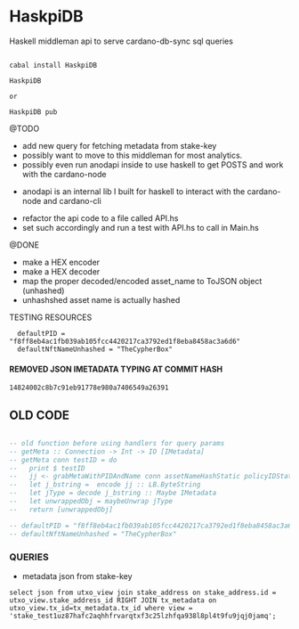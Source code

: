 # HaskpiDB
Haskell middleman api to serve cardano-db-sync sql queries

```HOW TO RUN

cabal install HaskpiDB

HaskpiDB

or

HaskpiDB pub
```

@TODO 
- add new query for fetching metadata from stake-key
- possibly want to move to this middleman for most analytics. 
- possibly even run anodapi inside to use haskell to get POSTS and work with the cardano-node
 * anodapi is an internal lib I built for haskell to interact with the cardano-node and cardano-cli
- refactor the api code to a file called API.hs 
- set such accordingly and run a test with API.hs to call in Main.hs

@DONE
- make a HEX encoder
- make a HEX decoder
- map the proper decoded/encoded asset_name to ToJSON object (unhashed)
- unhashshed asset name is actually hashed


TESTING RESOURCES
```
  defaultPID = "f8ff8eb4ac1fb039ab105fcc4420217ca3792ed1f8eba8458ac3a6d6"
  defaultNftNameUnhashed = "TheCypherBox" 
```

#### REMOVED JSON IMETADATA TYPING AT COMMIT HASH
`14824002c8b7c91eb91778e980a7406549a26391`




## OLD CODE

``` main.hs

-- old function before using handlers for query params
-- getMeta :: Connection -> Int -> IO [IMetadata]
-- getMeta conn testID = do
--   print $ testID
--   jj <- grabMetaWithPIDAndName conn assetNameHashStatic policyIDStatic
--   let j_bstring =  encode jj :: LB.ByteString
--   let jType = decode j_bstring :: Maybe IMetadata
--   let unwrappedObj = maybeUnwrap jType
--   return [unwrappedObj]

-- defaultPID = "f8ff8eb4ac1fb039ab105fcc4420217ca3792ed1f8eba8458ac3a6d6" :: Key
-- defaultNftNameUnhashed = "TheCypherBox" 

```


### QUERIES

* metadata json from stake-key
```
select json from utxo_view join stake_address on stake_address.id = utxo_view.stake_address_id RIGHT JOIN tx_metadata on utxo_view.tx_id=tx_metadata.tx_id where view = 'stake_test1uz87hafc2aqhhfrvarqtxf3c25lzhfqa938l8pl4t9fu9jqj0jamq';
```
